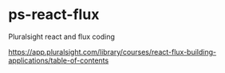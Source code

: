 # ps-react-flux

Pluralsight react and flux coding

https://app.pluralsight.com/library/courses/react-flux-building-applications/table-of-contents
